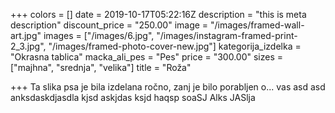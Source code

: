 +++
colors = []
date = 2019-10-17T05:22:16Z
description = "this is meta description"
discount_price = "250.00"
image = "/images/framed-wall-art.jpg"
images = ["/images/6.jpg", "/images/instagram-framed-print-2_3.jpg", "/images/framed-photo-cover-new.jpg"]
kategorija_izdelka = "Okrasna tablica"
macka_ali_pes = "Pes"
price = "300.00"
sizes = ["majhna", "srednja", "velika"]
title = "Roža"

+++
Ta slika psa je bila izdelana ročno, zanj je bilo porabljen o... vas  asd asd anksdaskdjasdla kjsd askjdas ksjd haqsp soaSJ Alks JASlja